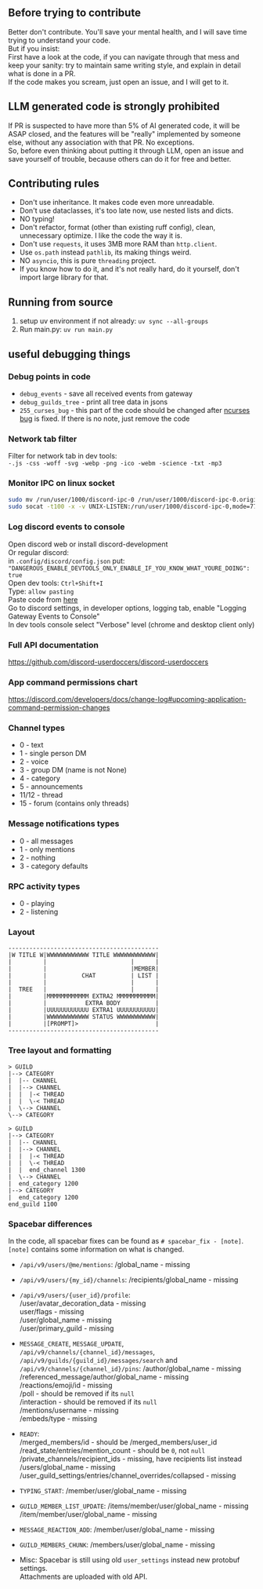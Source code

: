 ## Before trying to contribute
Better don't contribute. You'll save your mental health, and I will save time trying to understand your code.  
But if you insist:  
First have a look at the code, if you can navigate through that mess and keep your sanity: try to maintain same writing style, and explain in detail what is done in a PR.  
If the code makes you scream, just open an issue, and I will get to it.  


## **LLM generated code is strongly prohibited**
If PR is suspected to have more than 5% of AI generated code, it will be ASAP closed, and the features will be "really" implemented by someone else, without any association with that PR. No exceptions.  
So, before even thinking about putting it through LLM, open an issue and save yourself of trouble, because others can do it for free and better.  


## Contributing rules
- Don't use inheritance. It makes code even more unreadable.
- Don't use dataclasses, it's too late now, use nested lists and dicts.
- NO typing!
- Don't refactor, format (other than existing ruff config), clean, unnecessary optimize. I like the code the way it is.
- Don't use `requests`, it uses 3MB more RAM than `http.client`.
- Use `os.path` instead `pathlib`, its making things weird.
- NO `asyncio`, this is pure `threading` project.
- If you know how to do it, and it's not really hard, do it yourself, don't import large library for that.


## Running from source
1. setup uv environment if not already: `uv sync --all-groups`
2. Run main.py: `uv run main.py`


## useful debugging things

### Debug points in code
- `debug_events` - save all received events from gateway
- `debug_guilds_tree` - print all tree data in jsons
- `255_curses_bug` - this part of the code should be changed after [ncurses bug](https://github.com/python/cpython/issues/119138) is fixed. If there is no note, just remove the code

### Network tab filter
Filter for network tab in dev tools:  
`-.js -css -woff -svg -webp -png -ico -webm -science -txt -mp3`

### Monitor IPC on linux socket
```bash
sudo mv /run/user/1000/discord-ipc-0 /run/user/1000/discord-ipc-0.original
sudo socat -t100 -x -v UNIX-LISTEN:/run/user/1000/discord-ipc-0,mode=777,reuseaddr,fork UNIX-CONNECT:/run/user/1000/discord-ipc-0.original
```

### Log discord events to console
Open discord web or install discord-development  
Or regular discord:  
    in `.config/discord/config.json` put:  
    `"DANGEROUS_ENABLE_DEVTOOLS_ONLY_ENABLE_IF_YOU_KNOW_WHAT_YOURE_DOING": true`  
Open dev tools: `Ctrl+Shift+I`  
Type: `allow pasting`  
Paste code from [here](https://gist.github.com/MPThLee/3ccb554b9d882abc6313330e38e5dfaa?permalink_comment_id=5583182#gistcomment-5583182)  
Go to discord settings, in developer options, logging tab, enable "Logging Gateway Events to Console"  
In dev tools console select "Verbose" level (chrome and desktop client only)  

### Full API documentation
https://github.com/discord-userdoccers/discord-userdoccers

### App command permissions chart
https://discord.com/developers/docs/change-log#upcoming-application-command-permission-changes

### Channel types
- 0 - text
- 1 - single person DM
- 2 - voice
- 3 - group DM (name is not None)
- 4 - category
- 5 - announcements
- 11/12 - thread
- 15 - forum (contains only threads)

### Message notifications types
- 0 - all messages
- 1 - only mentions
- 2 - nothing
- 3 - category defaults

### RPC activity types
- 0 - playing
- 2 - listening

### Layout
```
-------------------------------------------
|W TITLE W|WWWWWWWWWWWW TITLE WWWWWWWWWWWW|
|         |                        |      |
|         |                        |MEMBER|
|         |          CHAT          | LIST |
|         |                        |      |
|  TREE   |                        |      |
|         |MMMMMMMMMMMM EXTRA2 MMMMMMMMMMM|
|         |           EXTRA BODY          |
|         |UUUUUUUUUUUU EXTRA1 UUUUUUUUUUU|
|         |WWWWWWWWWWWW STATUS WWWWWWWWWWW|
|         |[PROMPT]>                      |
-------------------------------------------
```

### Tree layout and formatting
```
> GUILD
|--> CATEGORY
|  |-- CHANNEL
|  |--> CHANNEL
|  |  |-< THREAD
|  |  \-< THREAD
|  \--> CHANNEL
\--> CATEGORY
```
```
> GUILD
|--> CATEGORY
|  |-- CHANNEL
|  |--> CHANNEL
|  |  |-< THREAD
|  |  \-< THREAD
|  |  end_channel 1300
|  \--> CHANNEL
|  end_category 1200
|--> CATEGORY
|  end_category 1200
end_guild 1100
```

### Spacebar differences
In the code, all spacebar fixes can be found as `# spacebar_fix - [note]`.  
`[note]` contains some information on what is changed.  

- `/api/v9/users/@me/mentions`:
/global_name - missing

- `/api/v9/users/{my_id}/channels`:
/recipients/global_name - missing

- `/api/v9/users/{user_id}/profile`:  
/user/avatar_decoration_data - missing  
user/flags - missing  
/user/global_name - missing  
/user/primary_guild - missing  

- `MESSAGE_CREATE`, `MESSAGE_UPDATE`, `/api/v9/channels/{channel_id}/messages`, `/api/v9/guilds/{guild_id}/messages/search` and `/api/v9/channels/{channel_id}/pins`:
/author/global_name - missing  
/referenced_message/author/global_name - missing  
/reactions/emoji/id - missing  
/poll - should be removed if its `null`  
/interaction - should be removed if its `null`  
/mentions/username - missing  
/embeds/type - missing  

- `READY`:  
/merged_members/id - should be /merged_members/user_id  
/read_state/entries/mention_count - should be `0`, not `null`  
/private_channels/recipient_ids - missing, have recipients list instead
/users/global_name - missing  
/user_guild_settings/entries/channel_overrides/collapsed - missing  

- `TYPING_START`:
/member/user/global_name - missing  

- `GUILD_MEMBER_LIST_UPDATE`:
/items/member/user/global_name - missing  
/item/member/user/global_name - missing  

- `MESSAGE_REACTION_ADD`:
/member/user/global_name - missing  

- `GUILD_MEMBERS_CHUNK`:
/members/user/global_name - missing  

- Misc:
Spacebar is still using old `user_settings` instead new protobuf settings.  
Attachments are uploaded with old API.  
